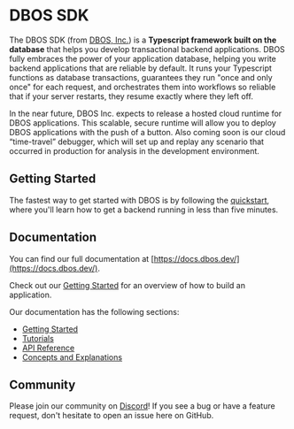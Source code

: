 # DBOS SDK

The DBOS SDK (from [DBOS, Inc.](https://dbos.dev)) is a **Typescript framework built on the database** that helps you develop transactional backend applications.
DBOS fully embraces the power of your application database, helping you write backend applications that are reliable by default.
It runs your Typescript functions as database transactions, guarantees they run "once and only once" for each request, and orchestrates them into workflows so reliable that if your server restarts, they resume exactly where they left off.

In the near future, DBOS Inc. expects to release a hosted cloud runtime for DBOS applications.
This scalable, secure runtime will allow you to deploy DBOS applications with the push of a button.
Also coming soon is our cloud “time-travel” debugger, which will set up and replay any scenario that occurred in production for analysis in the development environment.

## Getting Started

The fastest way to get started with DBOS is by following the [quickstart](https://docs.dbos.dev/getting-started/quickstart), where you'll learn how to get a backend running in less than five minutes.

## Documentation

You can find our full documentation at [https://docs.dbos.dev/](https://docs.dbos.dev/).

Check out our [Getting Started](https://docs.dbos.dev/category/getting-started) for an overview of how to build an application.

Our documentation has the following sections:

- [Getting Started](https://docs.dbos.dev/category/getting-started)
- [Tutorials](https://docs.dbos.dev/category/tutorials)
- [API Reference](https://docs.dbos.dev/category/reference)
- [Concepts and Explanations](https://docs.dbos.dev/category/concepts-and-explanations)

## Community

Please join our community on [Discord](https://discord.gg/VrYtAZD5v)!  If you see a bug or have a feature request, don't hesitate to open an issue here on GitHub.
